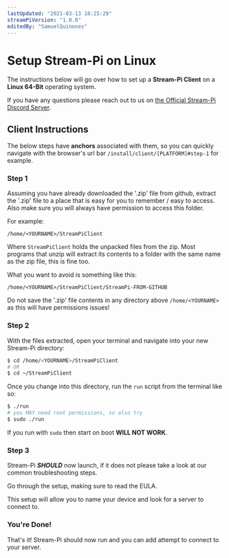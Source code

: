 ```yaml
---
lastUpdated: "2021-03-13 18:25:29"
streamPiVersion: "1.0.0"
editedBy: "SamuelQuinones"
---
```


# Setup Stream-Pi on Linux

The instructions below will go over how to set up a **Stream-Pi Client** on a **Linux 64-Bit** operating system.

If you have any questions please reach out to us on [the Official Stream-Pi Discord Server](https://discord.gg/BExqGmk).

## Client Instructions

The below steps have **anchors** associated with them, so you can quickly navigate with the browser's url bar `/install/client/[PLATFORM]#step-1` for example.

### Step 1

Assuming you have already downloaded the '.zip' file from github, extract the '.zip' file to a place that is easy for you to remember / easy to access. Also make sure you will always have permission to access this folder.

For example:

```
/home/<YOURNAME>/StreamPiClient
```

Where `StreamPiClient` holds the unpacked files from the zip. Most programs that unzip will extract its contents to a folder with the same name as the zip file, this is fine too.

What you want to avoid is something like this:

```
/home/<YOURNAME>/StreamPiClient/StreamPi-FROM-GITHUB
```

Do not save the '.zip' file contents in any directory above `/home/<YOURNAME>` as this will have permissions issues!

### Step 2

With the files extracted, open your terminal and navigate into your new Stream-Pi directory:

```bash
$ cd /home/<YOURNAME>/StreamPiClient
# OR
$ cd ~/StreamPiClient
```

Once you change into this directory, run the `run` script from the terminal like so:

```bash
$ ./run
# you MAY need root permissions, so also try
$ sudo ./run
```

If you run with `sudo` then start on boot **WILL NOT WORK**.

### Step 3

Stream-Pi **_SHOULD_** now launch, if it does not please take a look at our common troubleshooting steps.

Go through the setup, making sure to read the EULA.

This setup will allow you to name your device and look for a server to connect to.

### You're Done!

That's it! Stream-Pi should now run and you can add attempt to connect to your server.

